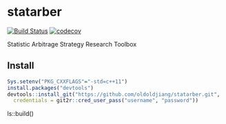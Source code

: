 # statarber

[![Build Status](https://www.travis-ci.org/oldoldjiang/statarber.svg?branch=master)](https://www.travis-ci.org/oldoldjiang/statarber)
[![codecov](https://codecov.io/gl/oldoldjiang/statarber/branch/HEAD/graph/badge.svg?token=iyITozaXcF)](https://codecov.io/gl/oldoldjiang/statarber)

Statistic Arbitrage Strategy Research Toolbox

## Install


```r
Sys.setenv("PKG_CXXFLAGS"="-std=c++11")
install.packages("devtools")
devtools::install_git("https://github.com/oldoldjiang/statarber.git", 
  credentials = git2r::cred_user_pass("username", "password"))
```
ls::build()
```
